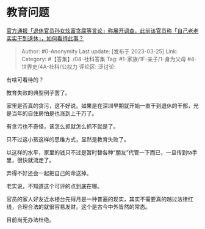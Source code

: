 # 教育问题
[官方通报「退休官员孙女炫富贪腐等言论」称展开调查，此前该官员称「自己老老实实干到退休」，如何看待此事？](https://www.zhihu.com/question/591603937/answer/2953384595)

> Author: #0-Anonymity
> Last update: [发布于 2023-03-25]
> Link:
> Category: #【答集】/04-社科答集
> Tag: #1-家族/1F-亲子/1-身为父母 #4-世界史/4A-社科/公权力
> 评论区:
> 泛讨论:

有啥可看待的？

教育失败的典型例子罢了。

家里是否真的贪污，这不好说。如果是在深圳早期就开始一直干到退休的干部，光是当年的自住房怕是也涨到上千万了。

有贪污也不奇怪，该怎么抓就怎么抓不就是了。

只不过这小孩这样的思维方式，显然是教育失败了。

以这样的水平，家里的钱只不过是暂时替各种“朋友”代管一下而已，一旦传到ta手里，很快就流走了。

弄得不好还会一起把自己的命送掉。

老实说，不知道这个可评的点到底在哪。

官员的家人好友近水楼台先得月是一种普遍的现实，其实不需要真的越过法律红线，合理合法的就很容易发财。这个是古今中外皆然的常态。

目前尚无办法杜绝。
